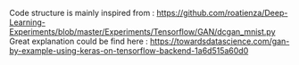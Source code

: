 Code structure is mainly inspired from : https://github.com/roatienza/Deep-Learning-Experiments/blob/master/Experiments/Tensorflow/GAN/dcgan_mnist.py
Great explanation could be find here : https://towardsdatascience.com/gan-by-example-using-keras-on-tensorflow-backend-1a6d515a60d0
